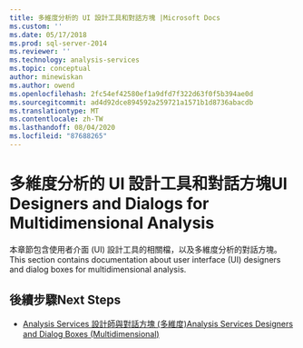 ```yaml
---
title: 多維度分析的 UI 設計工具和對話方塊 |Microsoft Docs
ms.custom: ''
ms.date: 05/17/2018
ms.prod: sql-server-2014
ms.reviewer: ''
ms.technology: analysis-services
ms.topic: conceptual
author: minewiskan
ms.author: owend
ms.openlocfilehash: 2fc54ef42580ef1a9dfd7f322d63f0f5b394ae0d
ms.sourcegitcommit: ad4d92dce894592a259721a1571b1d8736abacdb
ms.translationtype: MT
ms.contentlocale: zh-TW
ms.lasthandoff: 08/04/2020
ms.locfileid: "87688265"
---
```

# <a name="ui-designers-and-dialogs-for-multidimensional-analysis"></a><span data-ttu-id="fee2c-102">多維度分析的 UI 設計工具和對話方塊</span><span class="sxs-lookup"><span data-stu-id="fee2c-102">UI Designers and Dialogs for Multidimensional Analysis</span></span>

<span data-ttu-id="fee2c-103">本章節包含使用者介面 (UI) 設計工具的相關檔，以及多維度分析的對話方塊。</span><span class="sxs-lookup"><span data-stu-id="fee2c-103">This section contains documentation about user interface (UI) designers and dialog boxes for multidimensional analysis.</span></span>

## <a name="next-steps"></a><span data-ttu-id="fee2c-104">後續步驟</span><span class="sxs-lookup"><span data-stu-id="fee2c-104">Next Steps</span></span>

- [<span data-ttu-id="fee2c-105">Analysis Services 設計師與對話方塊 (多維度)</span><span class="sxs-lookup"><span data-stu-id="fee2c-105">Analysis Services Designers and Dialog Boxes (Multidimensional)</span></span>](../analysis-services-designers-and-dialog-boxes-multidimensional-data.md)

